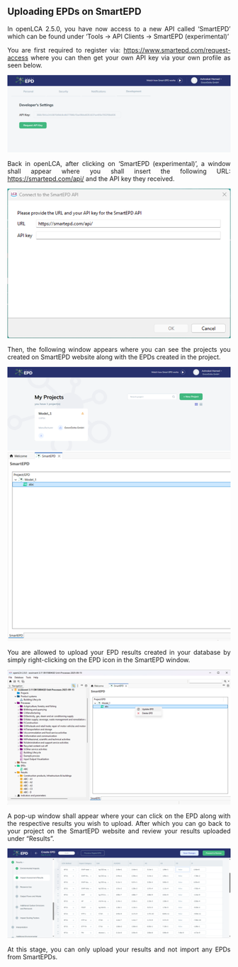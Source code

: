 <div style='text-align: justify;'>

## Uploading EPDs on SmartEPD

In openLCA 2.5.0, you have now access to a new API called ‘SmartEPD’ which can be found under ‘Tools → API Clients → SmartEPD (experimental)’

You are first required to register via: https://www.smartepd.com/request-access where you can then get your own API key via your own profile as seen below.

![](../media/smartepd.png)

Back in openLCA, after clicking on ‘SmartEPD (experimental)’, a window shall appear where you shall insert the following URL: https://smartepd.com/api/ and the API key they received. 

![](../media/smartepd2.png)

Then, the following window appears where you can see the projects you created on SmartEPD website along with the EPDs created in the project.

![](../media/smartepd3.png)
![](../media/smartepd4.png)

You are allowed to upload your EPD results created in your database by simply right-clicking on the EPD icon in the SmartEPD  window.

![](../media/smartepd5.png)

A pop-up window shall appear where your can click on the EPD along with the respective results you wish to upload. After which you can go back to your project on the SmartEPD website and review your results uploaded under “Results”. 

![](../media/smartepd6.png)

At this stage, you can only upload your results and not import any EPDs from SmartEPDs. 